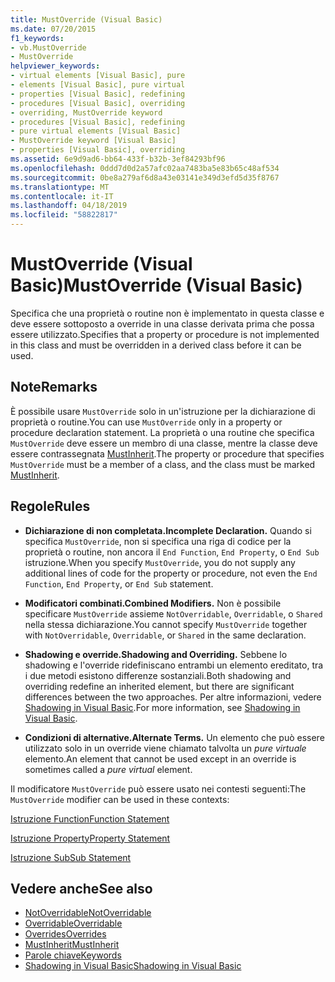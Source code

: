 ```yaml
---
title: MustOverride (Visual Basic)
ms.date: 07/20/2015
f1_keywords:
- vb.MustOverride
- MustOverride
helpviewer_keywords:
- virtual elements [Visual Basic], pure
- elements [Visual Basic], pure virtual
- properties [Visual Basic], redefining
- procedures [Visual Basic], overriding
- overriding, MustOverride keyword
- procedures [Visual Basic], redefining
- pure virtual elements [Visual Basic]
- MustOverride keyword [Visual Basic]
- properties [Visual Basic], overriding
ms.assetid: 6e9d9ad6-bb64-433f-b32b-3ef84293bf96
ms.openlocfilehash: 0ddd7d0d2a57afc02aa7483ba5e83b65c48af534
ms.sourcegitcommit: 0be8a279af6d8a43e03141e349d3efd5d35f8767
ms.translationtype: MT
ms.contentlocale: it-IT
ms.lasthandoff: 04/18/2019
ms.locfileid: "58822817"
---
```

# <a name="mustoverride-visual-basic"></a><span data-ttu-id="86e37-102">MustOverride (Visual Basic)</span><span class="sxs-lookup"><span data-stu-id="86e37-102">MustOverride (Visual Basic)</span></span>
<span data-ttu-id="86e37-103">Specifica che una proprietà o routine non è implementato in questa classe e deve essere sottoposto a override in una classe derivata prima che possa essere utilizzato.</span><span class="sxs-lookup"><span data-stu-id="86e37-103">Specifies that a property or procedure is not implemented in this class and must be overridden in a derived class before it can be used.</span></span>  
  
## <a name="remarks"></a><span data-ttu-id="86e37-104">Note</span><span class="sxs-lookup"><span data-stu-id="86e37-104">Remarks</span></span>  
 <span data-ttu-id="86e37-105">È possibile usare `MustOverride` solo in un'istruzione per la dichiarazione di proprietà o routine.</span><span class="sxs-lookup"><span data-stu-id="86e37-105">You can use `MustOverride` only in a property or procedure declaration statement.</span></span> <span data-ttu-id="86e37-106">La proprietà o una routine che specifica `MustOverride` deve essere un membro di una classe, mentre la classe deve essere contrassegnata [MustInherit](../../../visual-basic/language-reference/modifiers/mustinherit.md).</span><span class="sxs-lookup"><span data-stu-id="86e37-106">The property or procedure that specifies `MustOverride` must be a member of a class, and the class must be marked [MustInherit](../../../visual-basic/language-reference/modifiers/mustinherit.md).</span></span>  
  
## <a name="rules"></a><span data-ttu-id="86e37-107">Regole</span><span class="sxs-lookup"><span data-stu-id="86e37-107">Rules</span></span>  
  
-   <span data-ttu-id="86e37-108">**Dichiarazione di non completata.**</span><span class="sxs-lookup"><span data-stu-id="86e37-108">**Incomplete Declaration.**</span></span> <span data-ttu-id="86e37-109">Quando si specifica `MustOverride`, non si specifica una riga di codice per la proprietà o routine, non ancora il `End Function`, `End Property`, o `End Sub` istruzione.</span><span class="sxs-lookup"><span data-stu-id="86e37-109">When you specify `MustOverride`, you do not supply any additional lines of code for the property or procedure, not even the `End Function`, `End Property`, or `End Sub` statement.</span></span>  
  
-   <span data-ttu-id="86e37-110">**Modificatori combinati.**</span><span class="sxs-lookup"><span data-stu-id="86e37-110">**Combined Modifiers.**</span></span> <span data-ttu-id="86e37-111">Non è possibile specificare `MustOverride` assieme `NotOverridable`, `Overridable`, o `Shared` nella stessa dichiarazione.</span><span class="sxs-lookup"><span data-stu-id="86e37-111">You cannot specify `MustOverride` together with `NotOverridable`, `Overridable`, or `Shared` in the same declaration.</span></span>  
  
-   <span data-ttu-id="86e37-112">**Shadowing e override.**</span><span class="sxs-lookup"><span data-stu-id="86e37-112">**Shadowing and Overriding.**</span></span> <span data-ttu-id="86e37-113">Sebbene lo shadowing e l'override ridefiniscano entrambi un elemento ereditato, tra i due metodi esistono differenze sostanziali.</span><span class="sxs-lookup"><span data-stu-id="86e37-113">Both shadowing and overriding redefine an inherited element, but there are significant differences between the two approaches.</span></span> <span data-ttu-id="86e37-114">Per altre informazioni, vedere [Shadowing in Visual Basic](../../../visual-basic/programming-guide/language-features/declared-elements/shadowing.md).</span><span class="sxs-lookup"><span data-stu-id="86e37-114">For more information, see [Shadowing in Visual Basic](../../../visual-basic/programming-guide/language-features/declared-elements/shadowing.md).</span></span>  
  
-   <span data-ttu-id="86e37-115">**Condizioni di alternative.**</span><span class="sxs-lookup"><span data-stu-id="86e37-115">**Alternate Terms.**</span></span> <span data-ttu-id="86e37-116">Un elemento che può essere utilizzato solo in un override viene chiamato talvolta un *pure virtuale* elemento.</span><span class="sxs-lookup"><span data-stu-id="86e37-116">An element that cannot be used except in an override is sometimes called a *pure virtual* element.</span></span>  
  
 <span data-ttu-id="86e37-117">Il modificatore `MustOverride` può essere usato nei contesti seguenti:</span><span class="sxs-lookup"><span data-stu-id="86e37-117">The `MustOverride` modifier can be used in these contexts:</span></span>  
  
 [<span data-ttu-id="86e37-118">Istruzione Function</span><span class="sxs-lookup"><span data-stu-id="86e37-118">Function Statement</span></span>](../../../visual-basic/language-reference/statements/function-statement.md)  
  
 [<span data-ttu-id="86e37-119">Istruzione Property</span><span class="sxs-lookup"><span data-stu-id="86e37-119">Property Statement</span></span>](../../../visual-basic/language-reference/statements/property-statement.md)  
  
 [<span data-ttu-id="86e37-120">Istruzione Sub</span><span class="sxs-lookup"><span data-stu-id="86e37-120">Sub Statement</span></span>](../../../visual-basic/language-reference/statements/sub-statement.md)  
  
## <a name="see-also"></a><span data-ttu-id="86e37-121">Vedere anche</span><span class="sxs-lookup"><span data-stu-id="86e37-121">See also</span></span>

- [<span data-ttu-id="86e37-122">NotOverridable</span><span class="sxs-lookup"><span data-stu-id="86e37-122">NotOverridable</span></span>](../../../visual-basic/language-reference/modifiers/notoverridable.md)
- [<span data-ttu-id="86e37-123">Overridable</span><span class="sxs-lookup"><span data-stu-id="86e37-123">Overridable</span></span>](../../../visual-basic/language-reference/modifiers/overridable.md)
- [<span data-ttu-id="86e37-124">Overrides</span><span class="sxs-lookup"><span data-stu-id="86e37-124">Overrides</span></span>](../../../visual-basic/language-reference/modifiers/overrides.md)
- [<span data-ttu-id="86e37-125">MustInherit</span><span class="sxs-lookup"><span data-stu-id="86e37-125">MustInherit</span></span>](../../../visual-basic/language-reference/modifiers/mustinherit.md)
- [<span data-ttu-id="86e37-126">Parole chiave</span><span class="sxs-lookup"><span data-stu-id="86e37-126">Keywords</span></span>](../../../visual-basic/language-reference/keywords/index.md)
- [<span data-ttu-id="86e37-127">Shadowing in Visual Basic</span><span class="sxs-lookup"><span data-stu-id="86e37-127">Shadowing in Visual Basic</span></span>](../../../visual-basic/programming-guide/language-features/declared-elements/shadowing.md)
